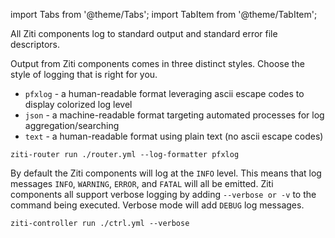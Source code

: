 
import Tabs from '@theme/Tabs';
import TabItem from '@theme/TabItem';

All Ziti components log to standard output and standard error file descriptors.

<Tabs>
<TabItem value="goformats" label="Log Formats">

Output from Ziti components comes in three distinct styles. Choose the style of logging that is right for you.

- `pfxlog` - a human-readable format leveraging ascii escape codes to display colorized log level
- `json` - a machine-readable format targeting automated processes for log aggregation/searching
- `text` - a human-readable format using plain text (no ascii escape codes)

```text
ziti-router run ./router.yml --log-formatter pfxlog
```

</TabItem>
<TabItem value="golevels" label="Log Levels">

By default the Ziti components will log at the `INFO` level. This means that log messages `INFO`, `WARNING`, `ERROR`, and `FATAL` will all be emitted. Ziti components all support verbose logging by adding `--verbose or -v` to the command being executed. Verbose mode will add `DEBUG` log messages.

```text
ziti-controller run ./ctrl.yml --verbose
```

</TabItem>
</Tabs>
